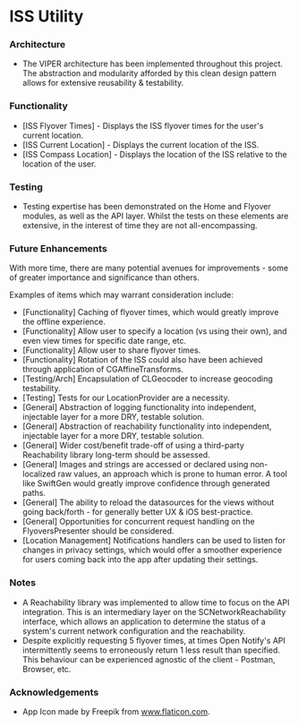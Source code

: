 # ISS Utility

### Architecture

- The VIPER architecture has been implemented throughout this project. The abstraction and modularity afforded by this clean design pattern allows for extensive reusability & testability.

### Functionality

- [ISS Flyover Times] - Displays the ISS flyover times for the user's current location.
- [ISS Current Location] - Displays the current location of the ISS.
- [ISS Compass Location] - Displays the location of the ISS relative to the location of the user.

### Testing

- Testing expertise has been demonstrated on the Home and Flyover modules, as well as the API layer. Whilst the tests on these elements are extensive, in the interest of time they are not all-encompassing.

### Future Enhancements

With more time, there are many potential avenues for improvements - some of greater importance and significance than others.

Examples of items which may warrant consideration include:

- [Functionality] Caching of flyover times, which would greatly improve the offline experience.
- [Functionality] Allow user to specify a location (vs using their own), and even view times for specific date range, etc.
- [Functionality] Allow user to share flyover times.
- [Functionality] Rotation of the ISS could also have been achieved through application of CGAffineTransforms.
- [Testing/Arch] Encapsulation of CLGeocoder to increase geocoding testability.
- [Testing] Tests for our LocationProvider are a necessity.
- [General] Abstraction of logging functionality into independent, injectable layer for a more DRY, testable solution.
- [General] Abstraction of reachability functionality into independent, injectable layer for a more DRY, testable solution.
- [General] Wider cost/benefit trade-off of using a third-party Reachability library long-term should be assessed.
- [General] Images and strings are accessed or declared using non-localized raw values, an approach which is prone to human error. A tool like SwiftGen would greatly improve confidence through generated paths.
- [General] The ability to reload the datasources for the views without going back/forth - for generally better UX & iOS best-practice.
- [General] Opportunities for concurrent request handling on the FlyoversPresenter should be considered.
- [Location Management] Notifications handlers can be used to listen for changes in privacy settings, which would offer a smoother experience for users coming back into the app after updating their settings.

### Notes

- A Reachability library was implemented to allow time to focus on the API integration. This is an intermediary layer on the SCNetworkReachability interface, which allows an application to determine the status of a system's current network configuration and the reachability.
- Despite explicitly requesting 5 flyover times, at times Open Notify's API intermittently seems to erroneously return 1 less result than specified. This behaviour can be experienced agnostic of the client - Postman, Browser, etc.

### Acknowledgements

- App Icon made by Freepik from www.flaticon.com.
